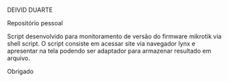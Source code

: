 DEIVID DUARTE

Repositório pessoal

Script desenvolvido para monitoramento de versão do firmware mikrotik via shell script.
O script consiste em acessar site via navegador lynx e apresentar na tela podendo ser adaptador para armazenar resultado em arquivo.

Obrigado
